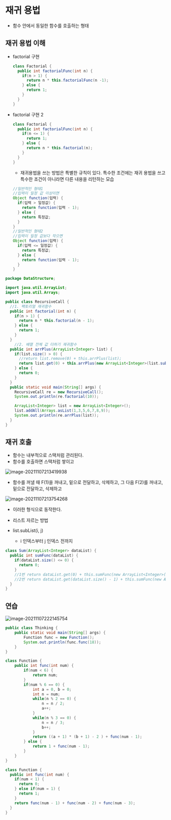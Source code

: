 
# 재귀 용법

* 함수 안에서 동일한 함수를 호출하는 형태

## 재귀 용법 이해

* factorial 구현

  ~~~java
  class Factorial {
    public int factorialFunc(int n) {
      if(n > 1) {
        return n * this.factorialFunc(n -1);
      } else {
        return 1;
      }
    }
  }
  ~~~

* factorial 구현 2

  ```java
  class Factorial {
    public int factorialFunc(int n) {
      if(n <= 1) {
        return 1;
      } else {
        return n * this.factorial(n);
      }
    }
  }
  ```

  

  * 재귀용법을 쓰는 방법은 특별한 규칙이 있다. 특수한 조건에는 재귀 용법을 쓰고 특수한 조건이 아니라면 다른 내용을 리턴하는 모습

  ~~~java
  //일반적인 형태1
  //입력이 일정 값 이상이면
  Object function(입력) {
    if(입력 > 일정값) {
      return function(입력 - 1);
    } else {
      return 특정값;
    }
  }  
  //일반적인 형태2
  //입력이 일정 값보다 작으면
  Object function(입력) {
    if(입력 <= 일정값) {
      return 특정값;
    } else {
      return function(입력 - 1);
    }
  }  
  ~~~




~~~java
package DataStructure;

import java.util.ArrayList;
import java.util.Arrays;

public class RecursiveCall {
  //1. 팩토리얼 재귀함수
  public int factorial(int n) {
    if(n > 1) {
      return n * this.factorial(n - 1);
    } else {
      return 1;
    }
  }
	//2. 배열 전체 값 더하기 재귀함수
  public int arrPlus(ArrayList<Integer> list) {
    if(list.size() > 0) {
      //return list.remove(0) + this.arrPlus(list);
      return list.get(0) + this.arrPlus(new ArrayList<Integer>(list.subList(1, list.size())));
    } else {
      return 0;
    }
  }
  public static void main(String[] args) {
    RecursiveCall re = new RecursiveCall();
    System.out.println(re.factorial(10));

    ArrayList<Integer> list = new ArrayList<Integer>();
    list.addAll(Arrays.asList(1,3,5,6,7,8,9));
    System.out.println(re.arrPlus(list));
  }
}
~~~



## 재귀 호출

* 함수는 내부적으로 스택처럼 관리된다.
* 함수를 호출하면 스택처럼 쌓이고

![image-20211107213419938](/Users/pang/Desktop/TIL/md-images/image-20211107213419938.png)

* 함수를 꺼낼 때 F(1)을 꺼내고, 밑으로 전달하고, 삭제하고, 그 다음 F(2)를 꺼내고, 밑으로 전달하고, 삭제하고

![image-20211107213754268](/Users/pang/Desktop/TIL/md-images/image-20211107213754268.png)

* 이러한 형식으로 동작한다.



* 리스트 자르는 방법
* list.subList(i, j)
  * i 인덱스부터 j 인덱스 전까지

~~~java
class Sum(ArrayList<Integer> dataList) {
  public int sumFunc(dataList) {
    if(dataList.size() <= 0) {
      return 0;
    }
    //1번 return dataList.get(0) + this.sumFunc(new ArrayList<Integer>(dataList.subList(1, dataList.size()));
    //2번 return dataList.get(dataList.size() - 1) + this.sumFunc(new ArrayList<Integer>(dataList.subList(0, dataList.size() - 1)));
  }
}
~~~



## 연습

![image-20211107222145754](/Users/pang/Desktop/TIL/md-images/image-20211107222145754.png)

~~~java
public class Thinking {
    public static void main(String[] args) {
        Function func = new Function();
        System.out.println(func.func(18));
    }
}

class Function {
    public int func(int num) {
        if(num < 6) {
            return num;
        }
        if(num % 6 == 0) {
            int a = 0, b = 0;
            int n = num;
            while(n % 2 == 0) {
                n = n / 2;
                a++;
            }
            while(n % 3 == 0) {
                n = n / 3;
                b++;
            }
            return ((a + 1) * (b + 1) - 2 ) + func(num - 1); 
        } else {
            return 1 + func(num - 1);
        }
    }
}
~~~

~~~java
class Function {
  public int func(int num) {
    if(num < 1) {
      return 0;
    } else if(num = 1) {
      return 1;
    }
    return func(num - 1) + func(num - 2) + func(num - 3);
  }
}
~~~

